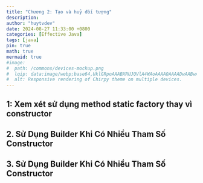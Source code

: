 ```yaml
---
title: "Chương 2: Tạo và huỷ đối tượng"
description: 
author: "huytvdev"
date: 2024-08-27 11:33:00 +0800
categories: [Effective Java]
tags: [java]
pin: true
math: true
mermaid: true
#image:
#  path: /commons/devices-mockup.png
#  lqip: data:image/webp;base64,UklGRpoAAABXRUJQVlA4WAoAAAAQAAAADwAABwAAQUxQSDIAAAARL0AmbZurmr57yyIiqE8oiG0bejIYEQTgqiDA9vqnsUSI6H+oAERp2HZ65qP/VIAWAFZQOCBCAAAA8AEAnQEqEAAIAAVAfCWkAALp8sF8rgRgAP7o9FDvMCkMde9PK7euH5M1m6VWoDXf2FkP3BqV0ZYbO6NA/VFIAAAA
#  alt: Responsive rendering of Chirpy theme on multiple devices.
---
```



<!-- markdownlint-capture -->
<!-- markdownlint-disable -->
## 1: Xem xét sử dụng method static factory thay vì constructor

## 2. Sử Dụng Builder Khi Có Nhiều Tham Số Constructor

## 3. Sử Dụng Builder Khi Có Nhiều Tham Số Constructor
